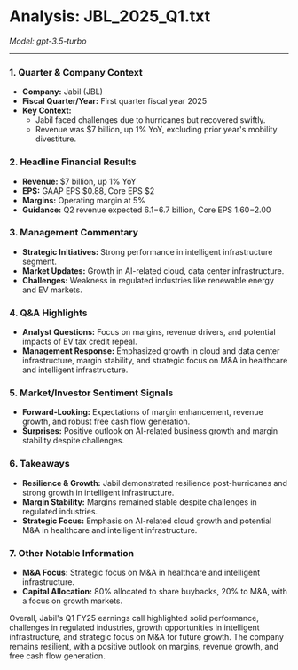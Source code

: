 # Analysis: JBL_2025_Q1.txt

*Model: gpt-3.5-turbo*

---

### 1. Quarter & Company Context
- **Company:** Jabil (JBL)
- **Fiscal Quarter/Year:** First quarter fiscal year 2025
- **Key Context:** 
  - Jabil faced challenges due to hurricanes but recovered swiftly.
  - Revenue was $7 billion, up 1% YoY, excluding prior year's mobility divestiture.

### 2. Headline Financial Results
- **Revenue:** $7 billion, up 1% YoY
- **EPS:** GAAP EPS $0.88, Core EPS $2
- **Margins:** Operating margin at 5%
- **Guidance:** Q2 revenue expected $6.1-$6.7 billion, Core EPS $1.60-$2.00

### 3. Management Commentary
- **Strategic Initiatives:** Strong performance in intelligent infrastructure segment.
- **Market Updates:** Growth in AI-related cloud, data center infrastructure.
- **Challenges:** Weakness in regulated industries like renewable energy and EV markets.

### 4. Q&A Highlights
- **Analyst Questions:** Focus on margins, revenue drivers, and potential impacts of EV tax credit repeal.
- **Management Response:** Emphasized growth in cloud and data center infrastructure, margin stability, and strategic focus on M&A in healthcare and intelligent infrastructure.

### 5. Market/Investor Sentiment Signals
- **Forward-Looking:** Expectations of margin enhancement, revenue growth, and robust free cash flow generation.
- **Surprises:** Positive outlook on AI-related business growth and margin stability despite challenges.

### 6. Takeaways
- **Resilience & Growth:** Jabil demonstrated resilience post-hurricanes and strong growth in intelligent infrastructure.
- **Margin Stability:** Margins remained stable despite challenges in regulated industries.
- **Strategic Focus:** Emphasis on AI-related cloud growth and potential M&A in healthcare and intelligent infrastructure.

### 7. Other Notable Information
- **M&A Focus:** Strategic focus on M&A in healthcare and intelligent infrastructure.
- **Capital Allocation:** 80% allocated to share buybacks, 20% to M&A, with a focus on growth markets.

Overall, Jabil's Q1 FY25 earnings call highlighted solid performance, challenges in regulated industries, growth opportunities in intelligent infrastructure, and strategic focus on M&A for future growth. The company remains resilient, with a positive outlook on margins, revenue growth, and free cash flow generation.